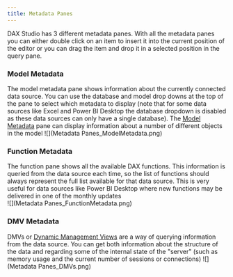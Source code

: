 ```yaml
---
title: Metadata Panes
---
```


DAX Studio has 3 different metadata panes. With all the metadata panes you can either double click on an item to insert it into the current position of the editor or you can drag the item and drop it in a selected position in the query pane.

### Model Metadata
The model metadata pane shows information about the currently connected data source. You can use the database and model drop downs at the top of the pane to select which metadata to display (note that for some data sources like Excel and Power BI Desktop the database dropdown is disabled as these data sources can only have a single database). The [Model Metadata](../model-metadata) pane can display information about a number of different objects in the model
![](Metadata Panes_ModelMetadata.png)

### Function Metadata
The function pane shows all the available DAX functions. This information is queried from the data source each time, so the list of functions should always represent the full list available for that data source. This is very useful for data sources like Power BI Desktop where new functions may be delivered in one of the monthly updates  
![](Metadata Panes_FunctionMetadata.png)

### DMV Metadata
DMVs or [Dynamic Management Views](../dmv-list) are a way of querying information from the data source. You can get both information about the structure of the data and regarding some of the internal state of the "server" (such as memory usage and the current number of sessions or connections)
![](Metadata Panes_DMVs.png)